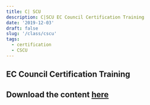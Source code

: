 ```yaml
---
title: C| SCU
description: C|SCU EC Council Certification Training
date: '2019-12-03'
draft: false
slug: '/class/cscu'
tags:
  - certification
  - CSCU
---
```


## EC Council Certification Training

## Download the content [here](https://anir0y.in/pdf/fundamental.pdf)

